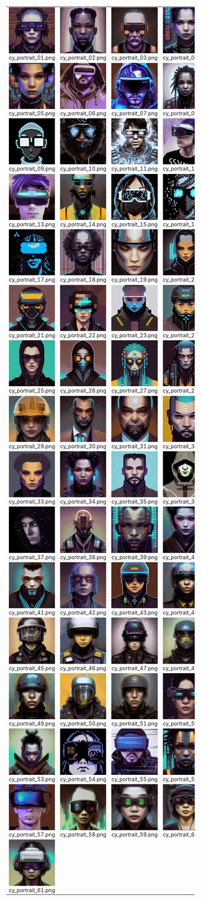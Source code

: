 <table><tr>
<tr>
<td valign="bottom">
<img src="./cy_portrait_01.png" width="200"><br>
cy_portrait_01.png
</td>

<td valign="bottom">
<img src="./cy_portrait_02.png" width="200"><br>
cy_portrait_02.png
</td>

<td valign="bottom">
<img src="./cy_portrait_03.png" width="200"><br>
cy_portrait_03.png
</td>

<td valign="bottom">
<img src="./cy_portrait_04.png" width="200"><br>
cy_portrait_04.png
</td>

</tr>
<tr>
<td valign="bottom">
<img src="./cy_portrait_05.png" width="200"><br>
cy_portrait_05.png
</td>

<td valign="bottom">
<img src="./cy_portrait_06.png" width="200"><br>
cy_portrait_06.png
</td>

<td valign="bottom">
<img src="./cy_portrait_07.png" width="200"><br>
cy_portrait_07.png
</td>

<td valign="bottom">
<img src="./cy_portrait_08.png" width="200"><br>
cy_portrait_08.png
</td>

</tr>
<tr>
<td valign="bottom">
<img src="./cy_portrait_09.png" width="200"><br>
cy_portrait_09.png
</td>

<td valign="bottom">
<img src="./cy_portrait_10.png" width="200"><br>
cy_portrait_10.png
</td>

<td valign="bottom">
<img src="./cy_portrait_11.png" width="200"><br>
cy_portrait_11.png
</td>

<td valign="bottom">
<img src="./cy_portrait_12.png" width="200"><br>
cy_portrait_12.png
</td>

</tr>
<tr>
<td valign="bottom">
<img src="./cy_portrait_13.png" width="200"><br>
cy_portrait_13.png
</td>

<td valign="bottom">
<img src="./cy_portrait_14.png" width="200"><br>
cy_portrait_14.png
</td>

<td valign="bottom">
<img src="./cy_portrait_15.png" width="200"><br>
cy_portrait_15.png
</td>

<td valign="bottom">
<img src="./cy_portrait_16.png" width="200"><br>
cy_portrait_16.png
</td>

</tr>
<tr>
<td valign="bottom">
<img src="./cy_portrait_17.png" width="200"><br>
cy_portrait_17.png
</td>

<td valign="bottom">
<img src="./cy_portrait_18.png" width="200"><br>
cy_portrait_18.png
</td>

<td valign="bottom">
<img src="./cy_portrait_19.png" width="200"><br>
cy_portrait_19.png
</td>

<td valign="bottom">
<img src="./cy_portrait_20.png" width="200"><br>
cy_portrait_20.png
</td>

</tr>
<tr>
<td valign="bottom">
<img src="./cy_portrait_21.png" width="200"><br>
cy_portrait_21.png
</td>

<td valign="bottom">
<img src="./cy_portrait_22.png" width="200"><br>
cy_portrait_22.png
</td>

<td valign="bottom">
<img src="./cy_portrait_23.png" width="200"><br>
cy_portrait_23.png
</td>

<td valign="bottom">
<img src="./cy_portrait_24.png" width="200"><br>
cy_portrait_24.png
</td>

</tr>
<tr>
<td valign="bottom">
<img src="./cy_portrait_25.png" width="200"><br>
cy_portrait_25.png
</td>

<td valign="bottom">
<img src="./cy_portrait_26.png" width="200"><br>
cy_portrait_26.png
</td>

<td valign="bottom">
<img src="./cy_portrait_27.png" width="200"><br>
cy_portrait_27.png
</td>

<td valign="bottom">
<img src="./cy_portrait_28.png" width="200"><br>
cy_portrait_28.png
</td>

</tr>
<tr>
<td valign="bottom">
<img src="./cy_portrait_29.png" width="200"><br>
cy_portrait_29.png
</td>

<td valign="bottom">
<img src="./cy_portrait_30.png" width="200"><br>
cy_portrait_30.png
</td>

<td valign="bottom">
<img src="./cy_portrait_31.png" width="200"><br>
cy_portrait_31.png
</td>

<td valign="bottom">
<img src="./cy_portrait_32.png" width="200"><br>
cy_portrait_32.png
</td>

</tr>
<tr>
<td valign="bottom">
<img src="./cy_portrait_33.png" width="200"><br>
cy_portrait_33.png
</td>

<td valign="bottom">
<img src="./cy_portrait_34.png" width="200"><br>
cy_portrait_34.png
</td>

<td valign="bottom">
<img src="./cy_portrait_35.png" width="200"><br>
cy_portrait_35.png
</td>

<td valign="bottom">
<img src="./cy_portrait_36.png" width="200"><br>
cy_portrait_36.png
</td>

</tr>
<tr>
<td valign="bottom">
<img src="./cy_portrait_37.png" width="200"><br>
cy_portrait_37.png
</td>

<td valign="bottom">
<img src="./cy_portrait_38.png" width="200"><br>
cy_portrait_38.png
</td>

<td valign="bottom">
<img src="./cy_portrait_39.png" width="200"><br>
cy_portrait_39.png
</td>

<td valign="bottom">
<img src="./cy_portrait_40.png" width="200"><br>
cy_portrait_40.png
</td>

</tr>
<tr>
<td valign="bottom">
<img src="./cy_portrait_41.png" width="200"><br>
cy_portrait_41.png
</td>

<td valign="bottom">
<img src="./cy_portrait_42.png" width="200"><br>
cy_portrait_42.png
</td>

<td valign="bottom">
<img src="./cy_portrait_43.png" width="200"><br>
cy_portrait_43.png
</td>

<td valign="bottom">
<img src="./cy_portrait_44.png" width="200"><br>
cy_portrait_44.png
</td>

</tr>
<tr>
<td valign="bottom">
<img src="./cy_portrait_45.png" width="200"><br>
cy_portrait_45.png
</td>

<td valign="bottom">
<img src="./cy_portrait_46.png" width="200"><br>
cy_portrait_46.png
</td>

<td valign="bottom">
<img src="./cy_portrait_47.png" width="200"><br>
cy_portrait_47.png
</td>

<td valign="bottom">
<img src="./cy_portrait_48.png" width="200"><br>
cy_portrait_48.png
</td>

</tr>
<tr>
<td valign="bottom">
<img src="./cy_portrait_49.png" width="200"><br>
cy_portrait_49.png
</td>

<td valign="bottom">
<img src="./cy_portrait_50.png" width="200"><br>
cy_portrait_50.png
</td>

<td valign="bottom">
<img src="./cy_portrait_51.png" width="200"><br>
cy_portrait_51.png
</td>

<td valign="bottom">
<img src="./cy_portrait_52.png" width="200"><br>
cy_portrait_52.png
</td>

</tr>
<tr>
<td valign="bottom">
<img src="./cy_portrait_53.png" width="200"><br>
cy_portrait_53.png
</td>

<td valign="bottom">
<img src="./cy_portrait_54.png" width="200"><br>
cy_portrait_54.png
</td>

<td valign="bottom">
<img src="./cy_portrait_55.png" width="200"><br>
cy_portrait_55.png
</td>

<td valign="bottom">
<img src="./cy_portrait_56.png" width="200"><br>
cy_portrait_56.png
</td>

</tr>
<tr>
<td valign="bottom">
<img src="./cy_portrait_57.png" width="200"><br>
cy_portrait_57.png
</td>

<td valign="bottom">
<img src="./cy_portrait_58.png" width="200"><br>
cy_portrait_58.png
</td>

<td valign="bottom">
<img src="./cy_portrait_59.png" width="200"><br>
cy_portrait_59.png
</td>

<td valign="bottom">
<img src="./cy_portrait_60.png" width="200"><br>
cy_portrait_60.png
</td>

</tr>
<tr>
<td valign="bottom">
<img src="./cy_portrait_61.png" width="200"><br>
cy_portrait_61.png
</td>

</tr></table>